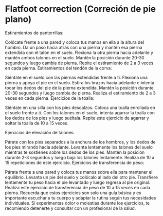 # Flatfoot correction (Correción de pie plano)

Estiramientos de pantorrillas:

Colócate frente a una pared y coloca tus manos en ella a la altura del hombro.
Da un paso hacia atrás con una pierna y mantén esa pierna extendida con el talón en el suelo.
Flexiona la otra pierna hacia adelante y mantén ambos talones en el suelo.
Mantén la posición durante 20-30 segundos y luego cambia de pierna.
Repite el estiramiento de 2 a 3 veces en cada pierna.
Estiramientos del tendón de la corva:

Siéntate en el suelo con las piernas extendidas frente a ti.
Flexiona una pierna y apoya el pie en el suelo.
Estira los brazos hacia adelante e intenta tocar los dedos del pie de la pierna extendida.
Mantén la posición durante 20-30 segundos y luego cambia de pierna.
Realiza el estiramiento de 2 a 3 veces en cada pierna.
Ejercicios de la toalla:

Siéntate en una silla con los pies descalzos.
Coloca una toalla enrollada en el suelo frente a ti.
Con los talones en el suelo, intenta agarrar la toalla con los dedos de los pies y luego suéltala.
Repite este ejercicio de agarrar y soltar la toalla de 10 a 15 veces.

Ejercicios de elevación de talones:

Párate con los pies separados a la anchura de los hombros, y los dedos de los pies mirando hacia adelante.
Levanta lentamente los talones del suelo mientras te sostienes sobre los dedos de los pies.
Mantén la posición durante 2-3 segundos y luego baja los talones lentamente.
Realiza de 10 a 15 repeticiones de este ejercicio.
Ejercicios de transferencia de peso:

Párate frente a una pared y coloca tus manos sobre ella para mantener el equilibrio.
Levanta un pie del suelo y colócalo al lado del otro pie.
Transfiere lentamente tu peso hacia el pie levantado y luego regresa al pie original.
Realiza este ejercicio de transferencia de peso de 10 a 15 veces en cada pierna.
Recuerda que estos ejercicios son solo una guía básica y es importante escuchar a tu cuerpo y adaptar la rutina según tus necesidades individuales. Si experimentas dolor o molestias durante los ejercicios, te recomiendo detenerte y consultar con un profesional de la salud.